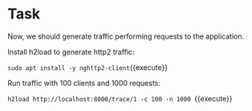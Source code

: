 
# Task

Now, we should generate traffic performing requests to the application.

Install h2load to generate http2 traffic:

`sudo apt install -y nghttp2-client`{{execute}}

Run traffic with 100 clients and 1000 requests:

`h2load http://localhost:8000/trace/1 -c 100 -n 1000 `{{execute}}
